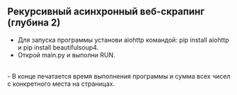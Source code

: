 ## Рекурсивный асинхронный веб-скрапинг (глубина 2)

- Для запуска программы установи aiohttp командой: pip install aiohttp и pip install beautifulsoup4.<br>
- Открой main.py и выполни RUN.
<br>
- В конце печатается время выполнения программы и сумма всех чисел с конкретного места на страницах.
